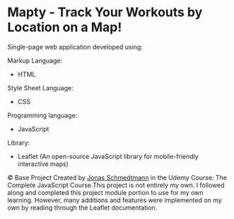 # Mapty - Track Your Workouts by Location on a Map!

Single-page web application developed using:

Markup Language:
- HTML

Style Sheet Language:
- CSS

Programming language:
- JavaScript

Library:
- Leaflet (An open-source JavaScript library for mobile-friendly interactive maps)

<p class="copyright">
    &copy; Base Project Created by
    <a class="twitter-link" target="_blank" href="https://twitter.com/jonasschmedtman">Jonas Schmedtmann</a> in the
    Udemy Course: The Complete JavaScript Course.This project is not entirely my own. I followed along and completed this project module portion to     use for my own learning. However, many additions and features were implemented on my own by reading through the Leaflet documentation.
</p>
